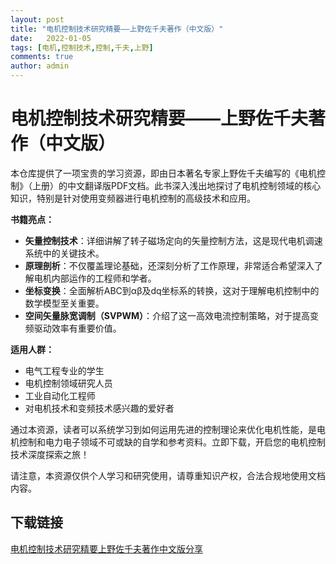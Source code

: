 ```yaml
---
layout: post
title: "电机控制技术研究精要——上野佐千夫著作（中文版）"
date:   2022-01-05
tags: [电机,控制技术,控制,千夫,上野]
comments: true
author: admin
---
```

# 电机控制技术研究精要——上野佐千夫著作（中文版）

本仓库提供了一项宝贵的学习资源，即由日本著名专家上野佐千夫编写的《电机控制》（上册）的中文翻译版PDF文档。此书深入浅出地探讨了电机控制领域的核心知识，特别是针对使用变频器进行电机控制的高级技术和应用。

**书籍亮点：**
- **矢量控制技术**：详细讲解了转子磁场定向的矢量控制方法，这是现代电机调速系统中的关键技术。
- **原理剖析**：不仅覆盖理论基础，还深刻分析了工作原理，非常适合希望深入了解电机内部运作的工程师和学者。
- **坐标变换**：全面解析ABC到αβ及dq坐标系的转换，这对于理解电机控制中的数学模型至关重要。
- **空间矢量脉宽调制（SVPWM）**：介绍了这一高效电流控制策略，对于提高变频驱动效率有重要价值。

**适用人群：**
- 电气工程专业的学生
- 电机控制领域研究人员
- 工业自动化工程师
- 对电机技术和变频技术感兴趣的爱好者

通过本资源，读者可以系统学习到如何运用先进的控制理论来优化电机性能，是电机控制和电力电子领域不可或缺的自学和参考资料。立即下载，开启您的电机控制技术深度探索之旅！

请注意，本资源仅供个人学习和研究使用，请尊重知识产权，合法合规地使用文档内容。

## 下载链接

[电机控制技术研究精要上野佐千夫著作中文版分享](https://pan.quark.cn/s/d813a1621744)
